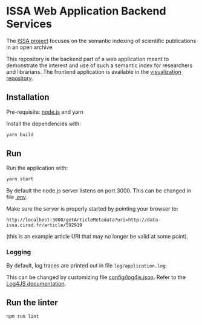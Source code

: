 # ISSA Web Application Backend Services

The [ISSA project](https://issa.cirad.fr/) focuses on the semantic indexing of scientific publications in an open archive.

This repository is the backend part of a web application meant to demonstrate the interest and use of such a semantic index for researchers and librarians. The frontend application is available in the [visualization repository](https://github.com/issa-project/visualization).


## Installation

Pre-requisite: [node.js](https://nodejs.org/) and yarn

Install the dependencies with:
```bash
yarn build
```


## Run

Run the application with:
```bash
yarn start
```

By default the node.js server listens on port 3000. This can be changed in file [.env](.env).

Make sure the server is properly started by pointing your browser to:
```
http://localhost:3000/getArticleMetadata?uri=http://data-issa.cirad.fr/article/592919
```
(this is an example article URI that may no longer be valid at some point).


### Logging

By default, log traces are printed out in file `log/application.log`.

This can be changed by customizing file [config/log4js.json](config/log4js.json).
Refer to the [Log4JS documentation](https://stritti.github.io/log4js/).


## Run the linter

```bash
npm run lint
```
